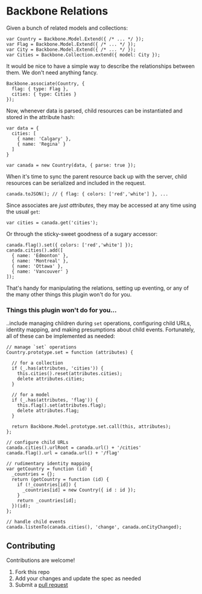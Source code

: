 Backbone Relations 
==================

Given a bunch of related models and collections:

    var Country = Backbone.Model.Extend({ /* ... */ });
    var Flag = Backbone.Model.Extend({ /* ... */ });
    var City = Backbone.Model.Extend({ /* ... */ });
    var Cities = Backbone.Collection.extend({ model: City });

It would be nice to have a simple way to describe the relationships 
between them. We don't need anything fancy.

    Backbone.associate(Country, {
      flag: { type: Flag },
      cities: { type: Cities }
    });

Now, whenever data is parsed, child resources can be instantiated 
and stored in the attribute hash:

    var data = {
      cities: [
        { name: 'Calgary' },
        { name: 'Regina' }
      ]
    }

    var canada = new Country(data, { parse: true });

When it's time to sync the parent resource back up with the server, 
child resources can be serialized and included in the request.

    canada.toJSON(); // { flag: { colors: ['red','white'] }, ...

Since associates are *just attributes*, they may be accessed at any 
time using the usual `get`:

    var cities = canada.get('cities');

Or through the sticky-sweet goodness of a sugary accessor:

    canada.flag().set({ colors: ['red','white'] });
    canada.cities().add([
      { name: 'Edmonton' },
      { name: 'Montreal' },
      { name: 'Ottawa' },
      { name: 'Vancouver' }
    ]);

That's handy for manipulating the relations, setting up eventing, or 
any of the many other things this plugin won't do for you.

### Things this plugin won't do for you...

..include managing children during `set` operations, configuring child 
URLs, identity mapping, and making presumptions about child events. 
Fortunately, all of these can be implemented as needed:

    // manage `set` operations
    Country.prototype.set = function (attributes) {

      // for a collection
      if (_.has(attributes, 'cities')) {
        this.cities().reset(attributes.cities);
        delete attributes.cities;
      }

      // for a model
      if (_.has(attributes, 'flag')) {
        this.flag().set(attributes.flag);
        delete attributes.flag;
      }

      return Backbone.Model.prototype.set.call(this, attributes);
    };

    // configure child URLs
    canada.cities().urlRoot = canada.url() + '/cities'
    canada.flag().url = canada.url() + '/flag'

    // rudimentary identity mapping
    var getCountry = function (id) {
      _countries = {};
      return (getCountry = function (id) {
        if (!_countries[id]) {
          _countries[id] = new Country({ id : id });
        }
        return _countries[id];
      })(id);
    };

    // handle child events
    canada.listenTo(canada.cities(), 'change', canada.onCityChanged);

## Contributing

Contributions are welcome!

  1. Fork this repo
  2. Add your changes and update the spec as needed
  3. Submit a [pull request](help.github.com/pull-requests/)

